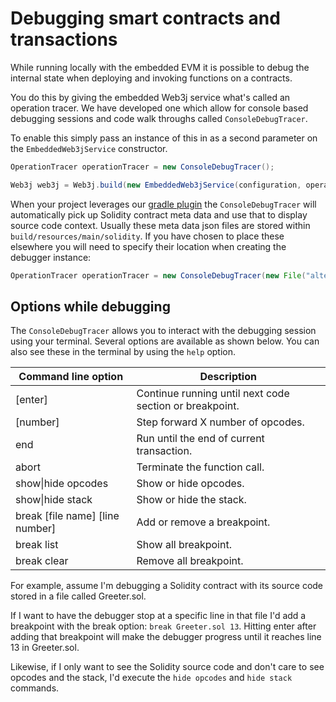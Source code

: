 Debugging smart contracts and transactions
==========================================

While running locally with the embedded EVM it is possible to debug the internal state when deploying and invoking functions on a contracts.

You do this by giving the embedded Web3j service what's called an operation tracer. We have developed one which allow for console based debugging sessions and code walk throughs called ```ConsoleDebugTracer```.

To enable this simply pass an instance of this in as a second parameter on the ```EmbeddedWeb3jService``` constructor.

```java
OperationTracer operationTracer = new ConsoleDebugTracer();

Web3j web3j = Web3j.build(new EmbeddedWeb3jService(configuration, operationTracer));
```

When your project leverages our [gradle plugin](https://github.com/web3j/web3j-gradle-plugin) the ```ConsoleDebugTracer``` will automatically pick up Solidity contract meta data and use that to display source code context. Usually these meta data json files are stored within ```build/resources/main/solidity```. If you have chosen to place these elsewhere you will need to specify their location when creating the debugger instance:

```java
OperationTracer operationTracer = new ConsoleDebugTracer(new File("alternative/metadata/file/location"));
```
## Options while debugging

The ```ConsoleDebugTracer``` allows you to interact with the debugging session using your terminal. Several options are available as shown below. You can also see these in the terminal by using the ```help``` option.

| Command line option             | Description                                             |
|---------------------------------|---------------------------------------------------------|
| [enter]                         | Continue running until next code section or breakpoint. |
| [number]                        | Step forward X number of opcodes.                       |
| end                             | Run until the end of current transaction.               |
| abort                           | Terminate the function call.                            |
| show\|hide opcodes              | Show or hide opcodes.                                   |
| show\|hide stack                | Show or hide the stack.                                 |
| break [file name] [line number] | Add or remove a breakpoint.                             |
| break list                      | Show all breakpoint.                                    |
| break clear                     | Remove all breakpoint.                                  |

For example, assume I'm debugging a Solidity contract with its source code stored in a file called Greeter.sol.

If I want to have the debugger stop at a specific line in that file I'd add a breakpoint with the break option: ```break Greeter.sol 13```. Hitting enter after adding that breakpoint will make the debugger progress until it reaches line 13 in Greeter.sol.

Likewise, if I only want to see the Solidity source code and don't care to see opcodes and the stack, I'd execute the ```hide opcodes``` and ```hide stack``` commands.